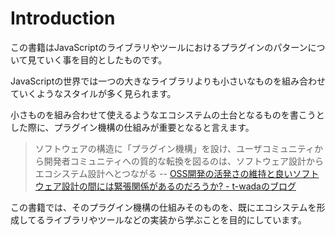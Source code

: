 # Introduction

この書籍はJavaScriptのライブラリやツールにおけるプラグインのパターンについて見ていく事を目的としたものです。

JavaScriptの世界では一つの大きなライブラリよりも小さいなものを組み合わせていくようなスタイルが多く見られます。

小さものを組み合わせて使えるようなエコシステムの土台となるものを書こうとした際に、プラグイン機構の仕組みが重要となると言えます。

> ソフトウェアの構造に「プラグイン機構」を設け、ユーザコミュニティから開発者コミュニティへの質的な転換を図るのは、ソフトウェア設計からエコシステム設計へとつながる
> -- [OSS開発の活発さの維持と良いソフトウェア設計の間には緊張関係があるのだろうか? - t-wadaのブログ](http://t-wada.hatenablog.jp/entry/active-oss-development-vs-simplicity "OSS開発の活発さの維持と良いソフトウェア設計の間には緊張関係があるのだろうか? - t-wadaのブログ")

この書籍では、そのプラグイン機構の仕組みそのものを、既にエコシステムを形成してるライブラリやツールなどの実装から学ぶことを目的にしています。